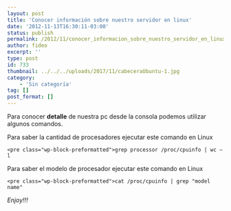 ```yaml
---
layout: post
title: 'Conocer información sobre nuestro servidor en linux'
date: '2012-11-13T16:30:11-03:00'
status: publish
permalink: /2012/11/conocer_informacion_sobre_nuestro_servidor_en_linux.html
author: fideo
excerpt: ''
type: post
id: 733
thumbnail: ../../../uploads/2017/11/cabeceraUbuntu-1.jpg
category:
    - 'Sin categoría'
tag: []
post_format: []
---
```

Para conocer **detalle** de nuestra pc desde la consola podemos utilizar algunos comandos.

Para saber la cantidad de procesadores ejecutar este comando en Linux

```
<pre class="wp-block-preformatted">grep processor /proc/cpuinfo | wc –l
```

Para saber el modelo de procesador ejecutar este comando en Linux

```
<pre class="wp-block-preformatted">cat /proc/cpuinfo | grep "model name"
```

*Enjoy!!!*
